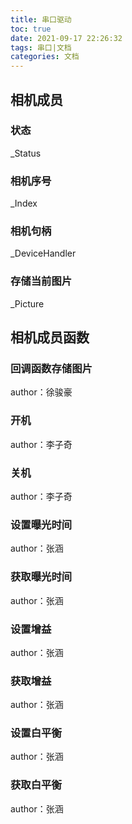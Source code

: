 ```yaml
---
title: 串口驱动
toc: true
date: 2021-09-17 22:26:32
tags: 串口|文档
categories: 文档
---
```


## 相机成员 

### 状态

_Status

### 相机序号

_Index

### 相机句柄

_DeviceHandler

### 存储当前图片

_Picture



## 相机成员函数
### 回调函数存储图片
author：徐骏豪

### 开机
author：李子奇

### 关机
author：李子奇

### 设置曝光时间
author：张涵

### 获取曝光时间
author：张涵

### 设置增益
author：张涵

### 获取增益
author：张涵

### 设置白平衡
author：张涵

### 获取白平衡
author：张涵